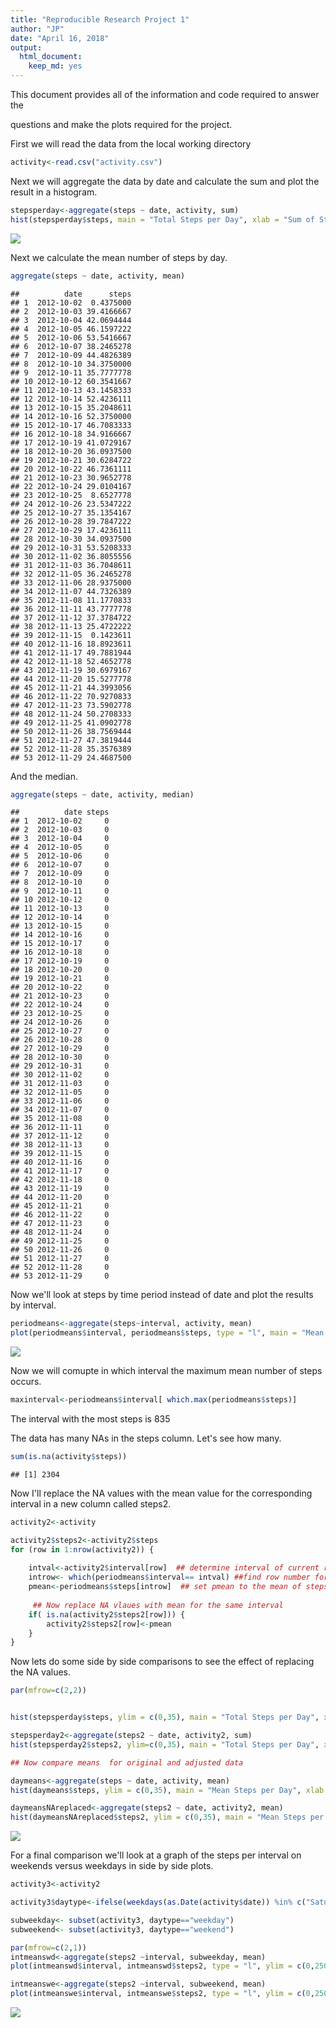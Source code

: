 ```yaml
---
title: "Reproducible Research Project 1"
author: "JP"
date: "April 16, 2018"
output: 
  html_document: 
    keep_md: yes
---
```


This document provides all of the information and code required to answer the

questions and make the plots required for the project.

First we will read the data from the local working directory

```r
activity<-read.csv("activity.csv")
```

Next we will aggregate the data by date and calculate the sum and plot the 
result in a histogram.


```r
stepsperday<-aggregate(steps ~ date, activity, sum)
hist(stepsperday$steps, main = "Total Steps per Day", xlab = "Sum of Steps per Day")
```

![](PA1_template_files/figure-html/histogram1-1.png)<!-- -->

Next we calculate the mean number of steps by day.


```r
aggregate(steps ~ date, activity, mean)
```

```
##          date      steps
## 1  2012-10-02  0.4375000
## 2  2012-10-03 39.4166667
## 3  2012-10-04 42.0694444
## 4  2012-10-05 46.1597222
## 5  2012-10-06 53.5416667
## 6  2012-10-07 38.2465278
## 7  2012-10-09 44.4826389
## 8  2012-10-10 34.3750000
## 9  2012-10-11 35.7777778
## 10 2012-10-12 60.3541667
## 11 2012-10-13 43.1458333
## 12 2012-10-14 52.4236111
## 13 2012-10-15 35.2048611
## 14 2012-10-16 52.3750000
## 15 2012-10-17 46.7083333
## 16 2012-10-18 34.9166667
## 17 2012-10-19 41.0729167
## 18 2012-10-20 36.0937500
## 19 2012-10-21 30.6284722
## 20 2012-10-22 46.7361111
## 21 2012-10-23 30.9652778
## 22 2012-10-24 29.0104167
## 23 2012-10-25  8.6527778
## 24 2012-10-26 23.5347222
## 25 2012-10-27 35.1354167
## 26 2012-10-28 39.7847222
## 27 2012-10-29 17.4236111
## 28 2012-10-30 34.0937500
## 29 2012-10-31 53.5208333
## 30 2012-11-02 36.8055556
## 31 2012-11-03 36.7048611
## 32 2012-11-05 36.2465278
## 33 2012-11-06 28.9375000
## 34 2012-11-07 44.7326389
## 35 2012-11-08 11.1770833
## 36 2012-11-11 43.7777778
## 37 2012-11-12 37.3784722
## 38 2012-11-13 25.4722222
## 39 2012-11-15  0.1423611
## 40 2012-11-16 18.8923611
## 41 2012-11-17 49.7881944
## 42 2012-11-18 52.4652778
## 43 2012-11-19 30.6979167
## 44 2012-11-20 15.5277778
## 45 2012-11-21 44.3993056
## 46 2012-11-22 70.9270833
## 47 2012-11-23 73.5902778
## 48 2012-11-24 50.2708333
## 49 2012-11-25 41.0902778
## 50 2012-11-26 38.7569444
## 51 2012-11-27 47.3819444
## 52 2012-11-28 35.3576389
## 53 2012-11-29 24.4687500
```

And the median.


```r
aggregate(steps ~ date, activity, median)
```

```
##          date steps
## 1  2012-10-02     0
## 2  2012-10-03     0
## 3  2012-10-04     0
## 4  2012-10-05     0
## 5  2012-10-06     0
## 6  2012-10-07     0
## 7  2012-10-09     0
## 8  2012-10-10     0
## 9  2012-10-11     0
## 10 2012-10-12     0
## 11 2012-10-13     0
## 12 2012-10-14     0
## 13 2012-10-15     0
## 14 2012-10-16     0
## 15 2012-10-17     0
## 16 2012-10-18     0
## 17 2012-10-19     0
## 18 2012-10-20     0
## 19 2012-10-21     0
## 20 2012-10-22     0
## 21 2012-10-23     0
## 22 2012-10-24     0
## 23 2012-10-25     0
## 24 2012-10-26     0
## 25 2012-10-27     0
## 26 2012-10-28     0
## 27 2012-10-29     0
## 28 2012-10-30     0
## 29 2012-10-31     0
## 30 2012-11-02     0
## 31 2012-11-03     0
## 32 2012-11-05     0
## 33 2012-11-06     0
## 34 2012-11-07     0
## 35 2012-11-08     0
## 36 2012-11-11     0
## 37 2012-11-12     0
## 38 2012-11-13     0
## 39 2012-11-15     0
## 40 2012-11-16     0
## 41 2012-11-17     0
## 42 2012-11-18     0
## 43 2012-11-19     0
## 44 2012-11-20     0
## 45 2012-11-21     0
## 46 2012-11-22     0
## 47 2012-11-23     0
## 48 2012-11-24     0
## 49 2012-11-25     0
## 50 2012-11-26     0
## 51 2012-11-27     0
## 52 2012-11-28     0
## 53 2012-11-29     0
```

Now we'll look at steps by time period instead of date and plot the results
by interval.


```r
periodmeans<-aggregate(steps~interval, activity, mean)
plot(periodmeans$interval, periodmeans$steps, type = "l", main = "Mean Steps per Interval", xlab = "Interval", ylab = "Mean Steps")
```

![](PA1_template_files/figure-html/stepstimeseries-1.png)<!-- -->

Now we will comupte in which interval the maximum mean number of steps occurs.


```r
maxinterval<-periodmeans$interval[ which.max(periodmeans$steps)]
```

The interval with the most steps is 835

The data has many NAs in the steps column. Let's see how many.


```r
sum(is.na(activity$steps))
```

```
## [1] 2304
```
Now I'll replace the NA values with the mean value for the corresponding interval in a new column called steps2.



```r
activity2<-activity

activity2$steps2<-activity2$steps
for (row in 1:nrow(activity2)) {
    
    intval<-activity2$interval[row]  ## determine interval of current row
    introw<- which(periodmeans$interval== intval) ##find row number for that value
    pmean<-periodmeans$steps[introw]  ## set pmean to the mean of steps for that interval
   
     ## Now replace NA vlaues with mean for the same interval
    if( is.na(activity2$steps2[row])) {
        activity2$steps2[row]<-pmean
    }
}
```

Now lets do some side by side comparisons to see the effect of replacing the NA values.



```r
par(mfrow=c(2,2))


hist(stepsperday$steps, ylim = c(0,35), main = "Total Steps per Day", xlab = "Sum of Steps per Day")

stepsperday2<-aggregate(steps2 ~ date, activity2, sum) 
hist(stepsperday2$steps2, ylim=c(0,35), main = "Total Steps per Day", xlab = "Sum of Steps per Day Missing Values Replaced")

## Now compare means  for original and adjusted data

daymeans<-aggregate(steps ~ date, activity, mean)
hist(daymeans$steps, ylim = c(0,35), main = "Mean Steps per Day", xlab = "Mean of Steps per Day")

daymeansNAreplaced<-aggregate(steps2 ~ date, activity2, mean)
hist(daymeansNAreplaced$steps2, ylim = c(0,35), main = "Mean Steps per Day", xlab = "Mean of Steps per Day Missing Values Replaced")
```

![](PA1_template_files/figure-html/CompareResults-1.png)<!-- -->

For a final comparison we'll look at a graph of the steps per interval on weekends versus weekdays in side by side plots.


```r
activity3<-activity2

activity3$daytype<-ifelse(weekdays(as.Date(activity$date)) %in% c("Saturday", "Sunday"), "weekend", "weekday")

subweekday<- subset(activity3, daytype=="weekday")
subweekend<- subset(activity3, daytype=="weekend")

par(mfrow=c(2,1))
intmeanswd<-aggregate(steps2 ~interval, subweekday, mean)
plot(intmeanswd$interval, intmeanswd$steps2, type = "l", ylim = c(0,250), main = "Mean Steps/Interval: Weekdays", xlab = "Interval", ylab = "Mean Steps")

intmeanswe<-aggregate(steps2 ~interval, subweekend, mean)
plot(intmeanswe$interval, intmeanswe$steps2, type = "l", ylim = c(0,250), main = "Mean Steps/Interval: Weekends", xlab = "Interval", ylab = "Mean Steps")
```

![](PA1_template_files/figure-html/CompareStepSeries-1.png)<!-- -->











